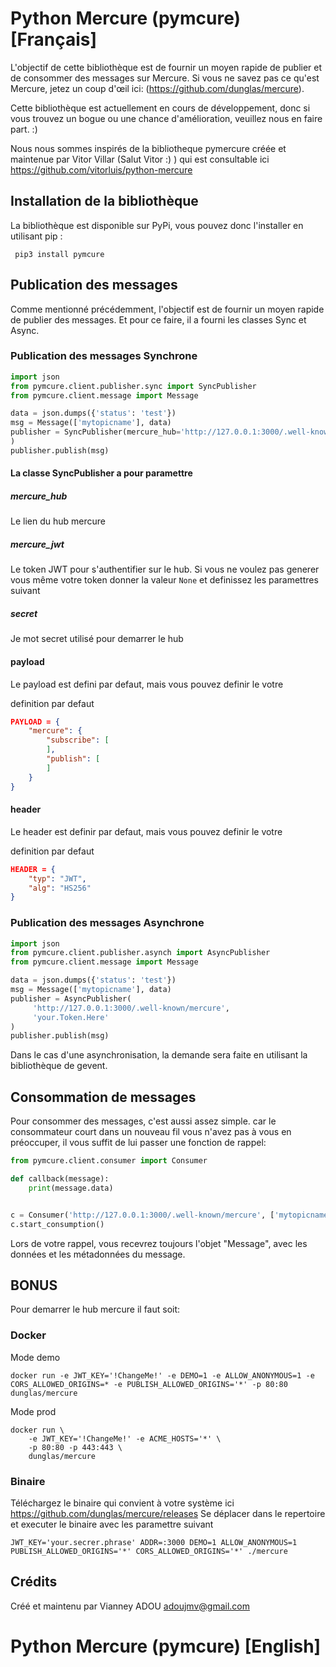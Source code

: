 # Python Mercure (pymcure) [Français]

L'objectif de cette bibliothèque est de fournir un moyen rapide de publier et de consommer des messages sur Mercure. 
Si vous ne savez pas ce qu'est Mercure, jetez un coup d'œil ici: (https://github.com/dunglas/mercure).

Cette bibliothèque est actuellement en cours de développement, 
donc si vous trouvez un bogue ou une chance d'amélioration, veuillez nous en faire part. :)

Nous nous sommes inspirés de la bibliotheque pymercure créée et maintenue par Vitor Villar (Salut Vitor :) ) qui est consultable ici https://github.com/vitorluis/python-mercure

## Installation de la bibliothèque

La bibliothèque est disponible sur PyPi, vous pouvez donc l'installer en utilisant pip :

     pip3 install pymcure

## Publication des messages

Comme mentionné précédemment, l'objectif est de fournir un moyen rapide de publier des messages.
Et pour ce faire, il a fourni les classes Sync et Async.
 
 
### Publication des messages Synchrone

```python
import json
from pymcure.client.publisher.sync import SyncPublisher
from pymcure.client.message import Message

data = json.dumps({'status': 'test'})
msg = Message(['mytopicname'], data)
publisher = SyncPublisher(mercure_hub='http://127.0.0.1:3000/.well-known/mercure',mercure_jwt=None,secret='your.secret.phrase'
)
publisher.publish(msg)
```
#### La classe SyncPublisher a pour paramettre
##### mercure_hub 
Le lien du hub mercure 

##### mercure_jwt
Le token JWT pour s'authentifier sur le hub. Si vous ne voulez pas generer vous même votre token donner la valeur ```None```
et definissez les paramettres suivant

##### secret
Je mot secret utilisé pour demarrer le hub

#### payload
Le payload est defini par defaut, mais vous pouvez definir le votre

definition par defaut
```json
PAYLOAD = {
    "mercure": {
        "subscribe": [
        ],
        "publish": [
        ]
    }
}
```

#### header
Le header est definir par defaut, mais vous pouvez definir le votre

definition par defaut
```json
HEADER = {
    "typ": "JWT",
    "alg": "HS256"
}
```

### Publication des messages Asynchrone

```python
import json
from pymcure.client.publisher.asynch import AsyncPublisher
from pymcure.client.message import Message

data = json.dumps({'status': 'test'})
msg = Message(['mytopicname'], data)
publisher = AsyncPublisher(
     'http://127.0.0.1:3000/.well-known/mercure',
     'your.Token.Here'
)
publisher.publish(msg)
```

Dans le cas d'une asynchronisation, la demande sera faite en utilisant la bibliothèque de gevent.

## Consommation de messages

Pour consommer des messages, c'est aussi assez simple. car le consommateur court dans un nouveau fil
vous n'avez pas à vous en préoccuper, il vous suffit de lui passer une fonction de rappel:

```python
from pymcure.client.consumer import Consumer

def callback(message):
    print(message.data)


c = Consumer('http://127.0.0.1:3000/.well-known/mercure', ['mytopicname'], callback)
c.start_consumption()
```

Lors de votre rappel, vous recevrez toujours l'objet "Message", avec les données et les métadonnées du message.

## BONUS
Pour demarrer le hub mercure il faut soit:

### Docker

Mode demo
```shell
docker run -e JWT_KEY='!ChangeMe!' -e DEMO=1 -e ALLOW_ANONYMOUS=1 -e CORS_ALLOWED_ORIGINS=* -e PUBLISH_ALLOWED_ORIGINS='*' -p 80:80 dunglas/mercure
```

Mode prod
```shell
docker run \
    -e JWT_KEY='!ChangeMe!' -e ACME_HOSTS='*' \
    -p 80:80 -p 443:443 \
    dunglas/mercure
```

### Binaire
Téléchargez le binaire qui convient à votre système ici https://github.com/dunglas/mercure/releases
Se déplacer dans le repertoire et executer le binaire avec les paramettre suivant

```shell
JWT_KEY='your.secrer.phrase' ADDR=:3000 DEMO=1 ALLOW_ANONYMOUS=1 PUBLISH_ALLOWED_ORIGINS='*' CORS_ALLOWED_ORIGINS='*' ./mercure
```

## Crédits

Créé et maintenu par Vianney ADOU <adoujmv@gmail.com>


# Python Mercure (pymcure) [English]